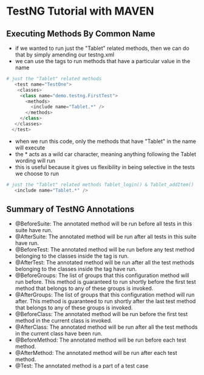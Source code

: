 # TestNG Tutorial with MAVEN

## Executing Methods By Common Name
- if we wanted to run just the "Tablet" related methods, then we can do that by simply amending our testng.xml
- we can use the <include> tags to run methods that have a particular value in the name
```python
# just the "Tablet" related methods
   <test name="TestOne">
    <classes>
     <class name="demo.testng.FirstTest">
       <methods>
         <include name="Tablet.*" />
       </methods>
     </class>
   </classes>
  </test>
```
- when we run this code, only the methods that have "Tablet" in the name will execute
- the * acts as a wild car character, meaning anything following the Tablet wording will run
- this is useful because it gives us flexibility in being selective in the tests we choose to run
```python
# just the "Tablet" related methods Tablet_login() & Tablet_addItem()
   <include name="Tablet.*" />
```
## Summary of TestNG Annotations
- @BeforeSuite: The annotated method will be run before all tests in this suite have run.
- @AfterSuite: The annotated method will be run after all tests in this suite have run.
- @BeforeTest: The annotated method will be run before any test method belonging to the classes inside the tag is run.
- @AfterTest: The annotated method will be run after all the test methods belonging to the classes inside the tag have run.
- @BeforeGroups: The list of groups that this configuration method will run before. This method is guaranteed to run shortly before the first test method that belongs to any of these groups is invoked.
- @AfterGroups: The list of groups that this configuration method will run after. This method is guaranteed to run shortly after the last test method that belongs to any of these groups is invoked.
- @BeforeClass: The annotated method will be run before the first test method in the current class is invoked.
- @AfterClass: The annotated method will be run after all the test methods in the current class have been run.
- @BeforeMethod: The annotated method will be run before each test method.
- @AfterMethod: The annotated method will be run after each test method.
- @Test: The annotated method is a part of a test case
